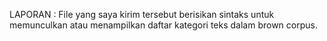 LAPORAN : 
File yang saya kirim tersebut berisikan sintaks untuk memunculkan atau menampilkan daftar kategori teks dalam brown
corpus.
